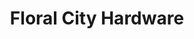 ---
title: "Floral City Hardware"
url: /floral-city/floral-city-hardware-e-orange-ave/
shop: Eisenwaren
---